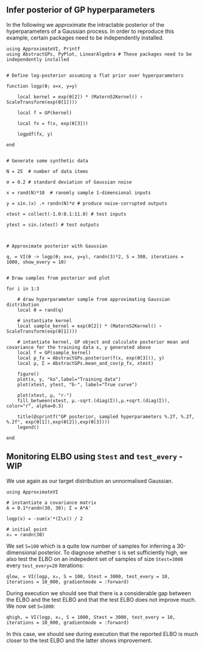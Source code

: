 ## Infer posterior of GP hyperparameters

In the following we approximate the intractable posterior of the hyperparameters of a Gaussian process. In order to reproduce this example, certain packages need to be independently installed.


```
using ApproximateVI, Printf
using AbstractGPs, PyPlot, LinearAlgebra # These packages need to be independently installed


# Define log-posterior assuming a flat prior over hyperparameters

function logp(θ; x=x, y=y)

    local kernel = exp(θ[2]) * (Matern52Kernel() ∘ ScaleTransform(exp(θ[1])))

    local f = GP(kernel)

    local fx = f(x, exp(θ[3]))

    logpdf(fx, y)

end


# Generate some synthetic data

N = 25  # number of data items

σ = 0.2 # standard deviation of Gaussian noise

x = rand(N)*10  # ranomly sample 1-dimensional inputs

y = sin.(x) .+ randn(N)*σ # produce noise-corrupted outputs

xtest = collect(-1.0:0.1:11.0) # test inputs

ytest = sin.(xtest) # test outputs



# Approximate posterior with Gaussian

q, = VI(θ -> logp(θ; x=x, y=y), randn(3)*2, S = 300, iterations = 1000, show_every = 10)


# Draw samples from posterior and plot

for i in 1:3

    # draw hyperparameter sample from approximating Gaussian distribution
    local θ = rand(q)

    # instantiate kernel
    local sample_kernel = exp(θ[2]) * (Matern52Kernel() ∘ ScaleTransform(exp(θ[1])))

    # intantiate kernel, GP object and calculate posterior mean and covariance for the training data x, y generated above
    local f = GP(sample_kernel)
    local p_fx = AbstractGPs.posterior(f(x, exp(θ[3])), y)
    local μ, Σ = AbstractGPs.mean_and_cov(p_fx, xtest)

    figure()
    plot(x, y, "ko",label="Training data")
    plot(xtest, ytest, "b-", label="True curve")

    plot(xtest, μ, "r-")
    fill_between(xtest, μ.-sqrt.(diag(Σ)),μ.+sqrt.(diag(Σ)), color="r", alpha=0.3)

    title(@sprintf("GP posterior, sampled hyperparameters %.2f, %.2f, %.2f", exp(θ[1]),exp(θ[2]),exp(θ[3])))
    legend()

end
```


## Monitoring ELBO using `Stest` and `test_every` - **WIP**

We use again as our target distribution an unnormalised Gaussian.
```
using ApproximateVI

# instantiate a covariance matrix
A = 0.1*randn(30, 30); Σ = A*A'

logp(x) = -sum(x'*(Σ\x)) / 2

# initial point
x₀ = randn(30)
```

We set `S=100` which is a quite low number of samples for inferring a 30-dimensional posterior. To diagnose whether `S` is set sufficiently high, we also test the ELBO on an indepedent set of samples of size `Stest=3000` every `test_every=20` iterations:

```
qlow, = VI(logp, x₀, S = 100, Stest = 3000, test_every = 10, iterations = 10_000, gradientmode = :forward)
```

During execution we should see that there is a considerable gap between the ELBO and the test ELBO and that the test ELBO does not improve much. We now set `S=1000`:

```
qhigh, = VI(logp, x₀, S = 1000, Stest = 3000, test_every = 10, iterations = 10_000, gradientmode = :forward)
```

In this case, we should see during execution that the reported ELBO is much closer to the test ELBO and the latter shows improvement.